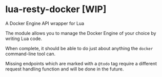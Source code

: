 # lua-resty-docker [WIP]

A Docker Engine API wrapper for Lua

The module allows you to manage the Docker Engine of your choice
by writing Lua code.

When complete, it should be able to do just about anything
the `docker` command-line tool can.

Missing endpoints which are marked with a `@todo` tag
require a different request handling function and will
be done in the future.
